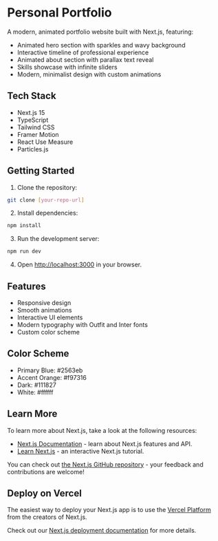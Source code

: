 # Personal Portfolio

A modern, animated portfolio website built with Next.js, featuring:

- Animated hero section with sparkles and wavy background
- Interactive timeline of professional experience
- Animated about section with parallax text reveal
- Skills showcase with infinite sliders
- Modern, minimalist design with custom animations

## Tech Stack

- Next.js 15
- TypeScript
- Tailwind CSS
- Framer Motion
- React Use Measure
- Particles.js

## Getting Started

1. Clone the repository:
```bash
git clone [your-repo-url]
```

2. Install dependencies:
```bash
npm install
```

3. Run the development server:
```bash
npm run dev
```

4. Open [http://localhost:3000](http://localhost:3000) in your browser.

## Features

- Responsive design
- Smooth animations
- Interactive UI elements
- Modern typography with Outfit and Inter fonts
- Custom color scheme

## Color Scheme

- Primary Blue: #2563eb
- Accent Orange: #f97316
- Dark: #111827
- White: #ffffff

## Learn More

To learn more about Next.js, take a look at the following resources:

- [Next.js Documentation](https://nextjs.org/docs) - learn about Next.js features and API.
- [Learn Next.js](https://nextjs.org/learn) - an interactive Next.js tutorial.

You can check out [the Next.js GitHub repository](https://github.com/vercel/next.js) - your feedback and contributions are welcome!

## Deploy on Vercel

The easiest way to deploy your Next.js app is to use the [Vercel Platform](https://vercel.com/new?utm_medium=default-template&filter=next.js&utm_source=create-next-app&utm_campaign=create-next-app-readme) from the creators of Next.js.

Check out our [Next.js deployment documentation](https://nextjs.org/docs/app/building-your-application/deploying) for more details.
